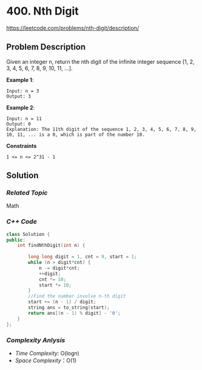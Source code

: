# 400. Nth Digit
https://leetcode.com/problems/nth-digit/description/

## Problem Description

Given an integer n, return the nth digit of the infinite integer sequence [1, 2, 3, 4, 5, 6, 7, 8, 9, 10, 11, ...].

**Example 1**:
```
Input: n = 3
Output: 3
```
**Example 2**:
```
Input: n = 11
Output: 0
Explanation: The 11th digit of the sequence 1, 2, 3, 4, 5, 6, 7, 8, 9, 10, 11, ... is a 0, which is part of the number 10.
```

**Constraints**
```
1 <= n <= 2^31 - 1
```

## Solution

### _Related Topic_
   Math

### _C++ Code_
```cpp
class Solution {
public:
    int findNthDigit(int n) {
 
        long long digit = 1, cnt = 9, start = 1;
        while (n > digit*cnt) {
            n -= digit*cnt;
            ++digit;
            cnt *= 10;
            start *= 10;
        }
        //Find the number involve n-th digit
        start += (n - 1) / digit;
        string ans = to_string(start);
        return ans[(n - 1) % digit] - '0';
    }
};
```

### _Complexity Anlysis_
- _Time Complexity_: O(logn)
- _Space Complexity_：O(1)
